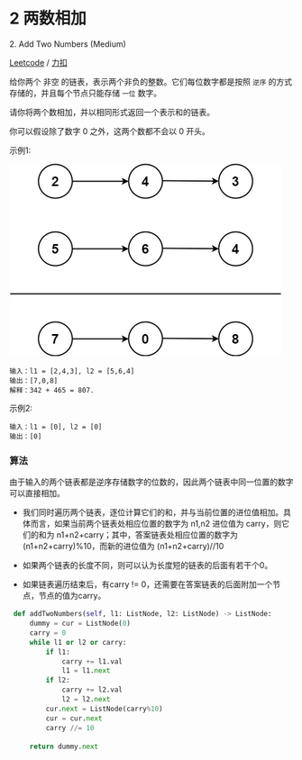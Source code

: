 # 2 两数相加

2\.  Add Two Numbers (Medium)

[Leetcode](https://leetcode.com/problems/add-two-numbers/) / [力扣](https://leetcode-cn.com/problems/add-two-numbers/)

给你两个 非空 的链表，表示两个非负的整数。它们每位数字都是按照 `逆序` 的方式存储的，并且每个节点只能存储 `一位` 数字。

请你将两个数相加，并以相同形式返回一个表示和的链表。

你可以假设除了数字 0 之外，这两个数都不会以 0 开头。

示例1:

![](../../pics/addtwonumber1.jpeg)

```
输入：l1 = [2,4,3], l2 = [5,6,4]
输出：[7,0,8]
解释：342 + 465 = 807.
```

示例2:

```
输入：l1 = [0], l2 = [0]
输出：[0]
```

### 算法

由于输入的两个链表都是逆序存储数字的位数的，因此两个链表中同一位置的数字可以直接相加。

* 我们同时遍历两个链表，逐位计算它们的和，并与当前位置的进位值相加。具体而言，如果当前两个链表处相应位置的数字为 n1,n2 进位值为 carry，则它们的和为 n1+n2+carry；其中，答案链表处相应位置的数字为 (n1+n2+carry)%10，而新的进位值为 (n1+n2+carry)//10

* 如果两个链表的长度不同，则可以认为长度短的链表的后面有若干个0。

* 如果链表遍历结束后，有carry != 0，还需要在答案链表的后面附加一个节点，节点的值为carry。

```python
 def addTwoNumbers(self, l1: ListNode, l2: ListNode) -> ListNode:
     dummy = cur = ListNode(0)
     carry = 0
     while l1 or l2 or carry:
         if l1:
             carry += l1.val
             l1 = l1.next
         if l2:
             carry += l2.val
             l2 = l2.next
         cur.next = ListNode(carry%10)
         cur = cur.next
         carry //= 10

     return dummy.next
```

